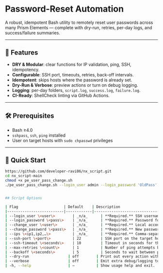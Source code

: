 # Password-Reset Automation

A robust, idempotent Bash utility to remotely reset user passwords across many Prism Elements — complete with dry-run, retries, per-day logs, and success/failure summaries.

---

## 🎯 Features

- **DRY & Modular**: clear functions for IP validation, ping, SSH, idempotency.  
- **Configurable**: SSH port, timeouts, retries, back-off intervals.  
- **Idempotent**: skips hosts where the password is already set.  
- **Dry-Run & Verbose**: preview actions or turn on debug logging.  
- **Logging**: per-day folders, `script.log`, `success.log`, `failure.log`.  
- **CI-Ready**: ShellCheck linting via GitHub Actions.

---

## 🛠 Prerequisites

- Bash ≥4.0  
- `sshpass`, `ssh`, `ping` installed  
- User on target hosts with `sudo chpasswd` privileges  

---

## 🚀 Quick Start

```bash
https://github.com/developer-ravi06/nx_script.git
cd nx_script-main
chmod +x pe_user_pass_change.sh
./pe_user_pass_change.sh --login_user admin --login_password 'OldPass' --change_user nutanix --change_password 'NewPass123!' --ips 10.0.0.5,10.0.0.6,...


## Script Options

| Flag                     | Default    | Description                                                                                 |
|--------------------------|------------|---------------------------------------------------------------------------------------------|
| --login_user \<user\>        | _n/a_      | **Required.** SSH username to connect to each host.                                         |
| --login_password \<pass\>    | _n/a_      | **Required.** Password for the SSH user.                                                    |
| --change_user \<user\>       | _n/a_      | **Required.** Local account on target hosts whose password you want to reset.               |
| --change_password \<pass\>   | _n/a_      | **Required.** New password to assign to the `--change_user`.                                |
| --ips \<ip1,ip2,…\>          | _n/a_      | **Required.** Comma-separated list of IPv4 addresses to process.                            |
| --ssh-port \<port\>          | 22         | SSH port on the target hosts.                                                               |
| --ssh-timeout \<seconds\>    | 10         | Timeout in seconds for the SSH connection attempt.                                          |
| --max-retries \<count\>      | 1          | Number of ping attempts before giving up on each host.                                      |
| --backoff \<seconds\>        | 5          | Seconds to wait between ping retries.                                                       |
| --dry-run                  | off        | Print out every action without actually performing SSH or changing any passwords.           |
| --verbose                  | off        | Emit extra debug/logging to help trace exactly what’s happening in each step.               |
| -h, --help                 | —          | Show usage help and exit.                                                                   |


